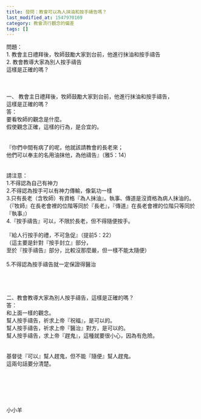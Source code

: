 ```yaml
---
title: 發問：教會可以為人抹油和按手禱告嗎？
last_modified_at: 1547970169
category: 教會流行觀念的偏差
tags: []
---
```


<p>問題：<br/>1.	教會主日禮拜後，牧師鼓勵大家到台前，他進行抹油和按手禱告<br/>2.	教會教導大家為別人按手禱告<br/>這樣是正確的嗎？<br/><!--more--><br/><br/><br/>一、	教會主日禮拜後，牧師鼓勵大家到台前，他進行抹油和按手禱告，<br/>這樣是正確的嗎？<br/>答：<br/>要看牧師的觀念是什麼。<br/>假使觀念正確，這樣的行為，是合宜的。<br/> <br/><br/>『你們中間有病了的呢，他就該請教會的長老來；<br/>他們可以奉主的名用油抹他，為他禱告』（雅5：14）<br/> <br/><br/>請注意：<br/>1.不得認為自己有神力<br/>2.不得認為按手可以有神力傳輸，像氣功一樣<br/>3.只有長老（含牧師）有資格『為人抹油』。執事、傳道是沒資格為病人抹油的。（『牧師』在長老會裡的位階等同於『長老』，『傳道』在長老會裡的位階只等同於『執事』）<br/>4.『按手禱告』可以，不限於長老，但不得隨便按手。<br/> <br/>『給人行按手的禮，不可急促』（提前5：22）<br/>（這主要是針對『按手封立』部分，<br/>至於『按手禱告』部分，比較沒那麼嚴，但一樣不能太隨便）<br/> <br/>5.不得認為按手禱告就一定保證得醫治<br/> <br/> <br/><br/><br/>二、教會教導大家為別人按手禱告，這樣是正確的嗎？<br/>答：<br/>和上面一樣的觀念。<br/>幫人按手禱告，祈求上帝『祝福』，是可以的。<br/>幫人按手禱告，祈求上帝『醫治』對方，是可以的。<br/>幫人按手禱告，求上帝『趕鬼』，這種就要很小心，因為有危險。<br/> <br/><br/>基督徒『可以』幫人趕鬼，但不能『隨便』幫人趕鬼。<br/>這兩句話要分清楚。<br/><br/><br/><br/><br/><br/><br/>小小羊<br/><br/><br/><br/><br/><br/> <br/></p>